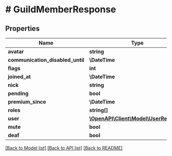 # # GuildMemberResponse

## Properties

Name | Type | Description | Notes
------------ | ------------- | ------------- | -------------
**avatar** | **string** |  | [optional]
**communication_disabled_until** | **\DateTime** |  | [optional]
**flags** | **int** |  |
**joined_at** | **\DateTime** |  |
**nick** | **string** |  | [optional]
**pending** | **bool** |  |
**premium_since** | **\DateTime** |  | [optional]
**roles** | **string[]** |  |
**user** | [**\OpenAPI\Client\Model\UserResponse**](UserResponse.md) |  |
**mute** | **bool** |  |
**deaf** | **bool** |  |

[[Back to Model list]](../../README.md#models) [[Back to API list]](../../README.md#endpoints) [[Back to README]](../../README.md)
